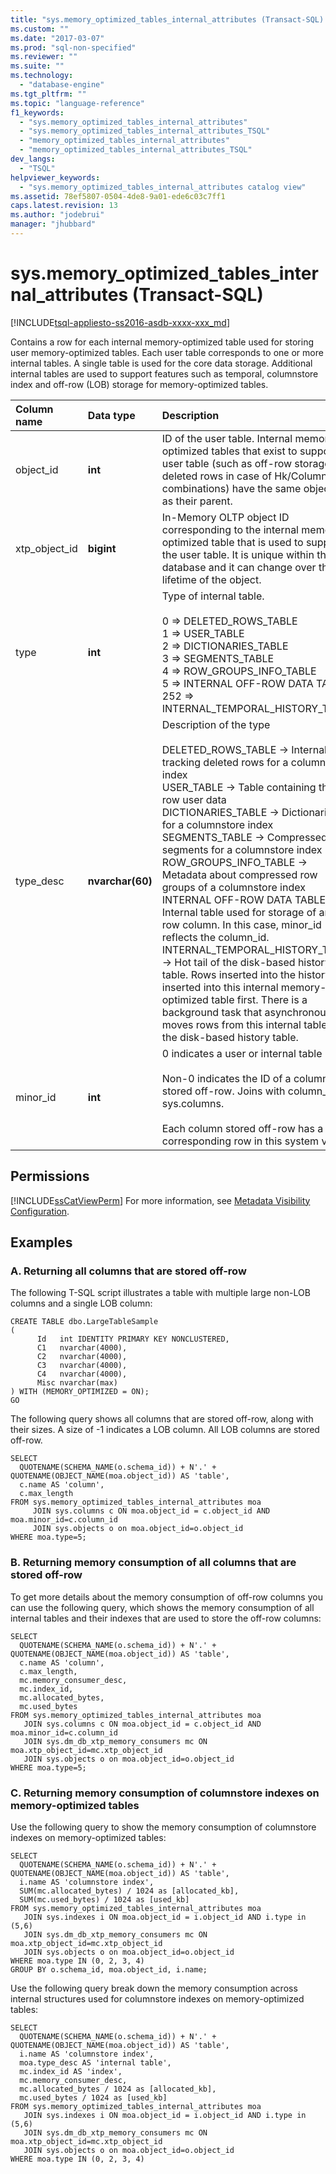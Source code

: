 ```yaml
---
title: "sys.memory_optimized_tables_internal_attributes (Transact-SQL) | Microsoft Docs"
ms.custom: ""
ms.date: "2017-03-07"
ms.prod: "sql-non-specified"
ms.reviewer: ""
ms.suite: ""
ms.technology: 
  - "database-engine"
ms.tgt_pltfrm: ""
ms.topic: "language-reference"
f1_keywords: 
  - "sys.memory_optimized_tables_internal_attributes"
  - "sys.memory_optimized_tables_internal_attributes_TSQL"
  - "memory_optimized_tables_internal_attributes"
  - "memory_optimized_tables_internal_attributes_TSQL"
dev_langs: 
  - "TSQL"
helpviewer_keywords: 
  - "sys.memory_optimized_tables_internal_attributes catalog view"
ms.assetid: 78ef5807-0504-4de8-9a01-ede6c03c7ff1
caps.latest.revision: 13
ms.author: "jodebrui"
manager: "jhubbard"
---
```

# sys.memory_optimized_tables_internal_attributes (Transact-SQL)
[!INCLUDE[tsql-appliesto-ss2016-asdb-xxxx-xxx_md](../../../relational-databases/data-compression/includes/tsql-appliesto-ss2016-asdb-xxxx-xxx-md.md)]

Contains a row for each internal memory-optimized table used for storing user memory-optimized tables. Each user table corresponds to one or more internal tables. A single table is used for the core data storage. Additional internal tables are used to support features such as temporal, columnstore index and off-row (LOB) storage for memory-optimized tables.
 
| Column name  | Data type  | Description |
| :------ |:----------| :-----|
|object_id  |**int**|       ID of the user table. Internal memory-optimized tables that exist to support a user table (such as off-row storage or deleted rows in case of Hk/Columnstore combinations) have the same object_id as their parent. |
|xtp_object_id  |**bigint**|    In-Memory OLTP object ID corresponding to the internal memory-optimized table that is used to support the user table. It is unique within the database and it can change over the lifetime of the object. 
|type|  **int** |   Type of internal table.<br/><br/> 0 => DELETED_ROWS_TABLE <br/> 1 => USER_TABLE <br/> 2 => DICTIONARIES_TABLE<br/>3 => SEGMENTS_TABLE<br/>4 => ROW_GROUPS_INFO_TABLE<br/>5 => INTERNAL OFF-ROW DATA TABLE<br/>252 => INTERNAL_TEMPORAL_HISTORY_TABLE | 
|type_desc| **nvarchar(60)**|   Description of the type<br/><br/>DELETED_ROWS_TABLE -> Internal table tracking deleted rows for a columnstore index<br/>USER_TABLE -> Table containing the in-row user data<br/>DICTIONARIES_TABLE -> Dictionaries for a columnstore index<br/>SEGMENTS_TABLE -> Compressed segments for a columnstore index<br/>ROW_GROUPS_INFO_TABLE -> Metadata about compressed row groups of a columnstore index<br/>INTERNAL OFF-ROW DATA TABLE -> Internal table used for storage of an off-row column. In this case, minor_id reflects the column_id.<br/>INTERNAL_TEMPORAL_HISTORY_TABLE -> Hot tail of the disk-based history table. Rows inserted into the history are inserted into this internal memory-optimized table first. There is a background task that asynchronously moves rows from this internal table to the disk-based history table. |
|minor_id|  **int**|    0 indicates a user or internal table<br/><br/>Non-0 indicates the ID of a column stored off-row. Joins with column_id in sys.columns.<br/><br/>Each column stored off-row has a corresponding row in this system view.|

## Permissions  
 [!INCLUDE[ssCatViewPerm](../../../relational-databases/reference/system-catalog-views/includes/sscatviewperm-md.md)] For more information, see [Metadata Visibility Configuration](../../../relational-databases/security/metadata-visibility-configuration.md).  
  
## Examples  
  
### A. Returning all columns that are stored off-row

The following T-SQL script illustrates a table with multiple large non-LOB columns and a single LOB column:

```Transact-SQL
CREATE TABLE dbo.LargeTableSample
(
      Id   int IDENTITY PRIMARY KEY NONCLUSTERED,
      C1   nvarchar(4000),
      C2   nvarchar(4000),
      C3   nvarchar(4000),
      C4   nvarchar(4000),
      Misc nvarchar(max)
) WITH (MEMORY_OPTIMIZED = ON);
GO
```

The following query shows all columns that are stored off-row, along with their sizes. A size of -1 indicates a LOB column. All LOB columns are stored off-row.

```Transact-SQL
SELECT 
  QUOTENAME(SCHEMA_NAME(o.schema_id)) + N'.' + QUOTENAME(OBJECT_NAME(moa.object_id)) AS 'table', 
  c.name AS 'column', 
  c.max_length
FROM sys.memory_optimized_tables_internal_attributes moa
     JOIN sys.columns c ON moa.object_id = c.object_id AND moa.minor_id=c.column_id
     JOIN sys.objects o on moa.object_id=o.object_id 
WHERE moa.type=5;
```

### B. Returning memory consumption of all columns that are stored off-row

To get more details about the memory consumption of off-row columns you can use the following query, which shows the memory consumption of all internal tables and their indexes that are used to store the off-row columns:

```Transact-SQL
SELECT
  QUOTENAME(SCHEMA_NAME(o.schema_id)) + N'.' + QUOTENAME(OBJECT_NAME(moa.object_id)) AS 'table',
  c.name AS 'column',
  c.max_length,
  mc.memory_consumer_desc,
  mc.index_id,
  mc.allocated_bytes,
  mc.used_bytes
FROM sys.memory_optimized_tables_internal_attributes moa
   JOIN sys.columns c ON moa.object_id = c.object_id AND moa.minor_id=c.column_id
   JOIN sys.dm_db_xtp_memory_consumers mc ON moa.xtp_object_id=mc.xtp_object_id
   JOIN sys.objects o on moa.object_id=o.object_id 
WHERE moa.type=5;
```

### C. Returning memory consumption of columnstore indexes on memory-optimized tables

Use the following query to show the memory consumption of columnstore indexes on memory-optimized tables:

```Transact-SQL
SELECT
  QUOTENAME(SCHEMA_NAME(o.schema_id)) + N'.' + QUOTENAME(OBJECT_NAME(moa.object_id)) AS 'table',
  i.name AS 'columnstore index',
  SUM(mc.allocated_bytes) / 1024 as [allocated_kb],
  SUM(mc.used_bytes) / 1024 as [used_kb]
FROM sys.memory_optimized_tables_internal_attributes moa
   JOIN sys.indexes i ON moa.object_id = i.object_id AND i.type in (5,6)
   JOIN sys.dm_db_xtp_memory_consumers mc ON moa.xtp_object_id=mc.xtp_object_id
   JOIN sys.objects o on moa.object_id=o.object_id
WHERE moa.type IN (0, 2, 3, 4)
GROUP BY o.schema_id, moa.object_id, i.name;
```

Use the following query break down the memory consumption across internal structures used for columnstore indexes on memory-optimized tables:

```Transact-SQL
SELECT
  QUOTENAME(SCHEMA_NAME(o.schema_id)) + N'.' + QUOTENAME(OBJECT_NAME(moa.object_id)) AS 'table',
  i.name AS 'columnstore index',
  moa.type_desc AS 'internal table',
  mc.index_id AS 'index',
  mc.memory_consumer_desc,
  mc.allocated_bytes / 1024 as [allocated_kb],
  mc.used_bytes / 1024 as [used_kb]
FROM sys.memory_optimized_tables_internal_attributes moa
   JOIN sys.indexes i ON moa.object_id = i.object_id AND i.type in (5,6)
   JOIN sys.dm_db_xtp_memory_consumers mc ON moa.xtp_object_id=mc.xtp_object_id
   JOIN sys.objects o on moa.object_id=o.object_id
WHERE moa.type IN (0, 2, 3, 4)
```

